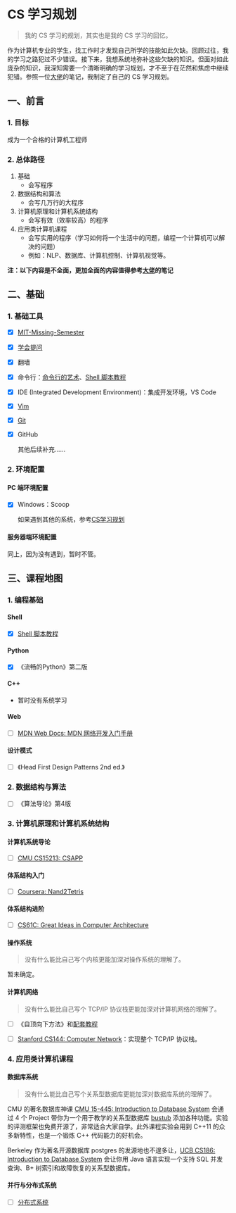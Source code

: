 # CS 学习规划

> 我的 CS 学习的规划，其实也是我的 CS 学习的回忆。

作为计算机专业的学生，找工作时才发现自己所学的技能如此欠缺。回顾过往，我的学习之路犯过不少错误。接下来，我想系统地弥补这些欠缺的知识。但面对如此庞杂的知识，我深知需要一个清晰明确的学习规划，才不至于在茫然和焦虑中继续犯错。参照一位[大佬](https://csdiy.wiki/CS%E5%AD%A6%E4%B9%A0%E8%A7%84%E5%88%92/)的笔记，我制定了自己的 CS 学习规划。

## 一、前言

### 1. 目标

成为一个合格的计算机工程师

### 2. 总体路径

1. 基础
   - 会写程序
2. 数据结构和算法
   - 会写几万行的大程序
3. 计算机原理和计算机系统结构
   - 会写有效（效率较高）的程序
4. 应用类计算机课程
   - 会写实用的程序（学习如何将一个生活中的问题，编程一个计算机可以解决的问题）
   - 例如：NLP、数据库、计算机控制、计算机视觉等。

**注：以下内容是不全面，更加全面的内容值得参考[大佬](https://csdiy.wiki/CS%E5%AD%A6%E4%B9%A0%E8%A7%84%E5%88%92/)的笔记**

## 二、基础

### 1. 基础工具

- [x] [MIT-Missing-Semester](https://csdiy.wiki/%E7%BC%96%E7%A8%8B%E5%85%A5%E9%97%A8/MIT-Missing-Semester/) 
- [x] [学会提问](https://github.com/ryanhanwu/How-To-Ask-Questions-The-Smart-Way/blob/main/README-zh_CN.md)
- [x] 翻墙

- [x] 命令行：[命令行的艺术](https://github.com/jlevy/the-art-of-command-line/blob/master/README-zh.md)、[Shell 脚本教程](https://www.shellscript.sh/)

- [x] IDE (Integrated Development Environment)：集成开发环境，VS Code
- [x] [Vim](https://csdiy.wiki/%E5%BF%85%E5%AD%A6%E5%B7%A5%E5%85%B7/Vim/)

- [x] [Git](必学工具/Git.md)

- [x] GitHub

  其他后续补充……

### 2. 环境配置

#### PC 端环境配置

- [x] Windows：Scoop

  如果遇到其他的系统，参考[CS学习规划](https://csdiy.wiki/CS%E5%AD%A6%E4%B9%A0%E8%A7%84%E5%88%92/)

#### 服务器端环境配置

同上，因为没有遇到，暂时不管。

## 三、课程地图

### 1. 编程基础

#### Shell

- [x] [Shell 脚本教程](https://www.shellscript.sh/)

#### Python

- [x] 《流畅的Python》第二版

#### C++

- 暂时没有系统学习

#### Web

- [ ] [MDN Web Docs: MDN 网络开发入门手册](https://developer.mozilla.org/zh-CN/docs/Learn)

#### 设计模式

- [ ] 《Head First Design Patterns 2nd ed.》

### 2. 数据结构与算法

- [ ] 《算法导论》第4版

### 3. 计算机原理和计算机系统结构

#### 计算机系统导论

- [ ] [CMU CS15213: CSAPP](https://csdiy.wiki/%E4%BD%93%E7%B3%BB%E7%BB%93%E6%9E%84/CSAPP/)

#### 体系结构入门

- [ ] [Coursera: Nand2Tetris](https://csdiy.wiki/%E4%BD%93%E7%B3%BB%E7%BB%93%E6%9E%84/N2T/)

#### 体系结构进阶

- [ ] [CS61C: Great Ideas in Computer Architecture](https://csdiy.wiki/%E4%BD%93%E7%B3%BB%E7%BB%93%E6%9E%84/CS61C/)

#### 操作系统

> 没有什么能比自己写个内核更能加深对操作系统的理解了。

暂未确定。

#### 计算机网络

> 没有什么能比自己写个 TCP/IP 协议栈更能加深对计算机网络的理解了。

- [ ] 《自顶向下方法》和[配套教程](https://csdiy.wiki/%E8%AE%A1%E7%AE%97%E6%9C%BA%E7%BD%91%E7%BB%9C/topdown/)

- [ ] [Stanford CS144: Computer Network](计算机网络/CS144.md)：实现整个 TCP/IP 协议栈。

### 4. 应用类计算机课程

#### 数据库系统

> 没有什么能比自己写个关系型数据库更能加深对数据库系统的理解了。

CMU 的著名数据库神课 [CMU 15-445: Introduction to Database System](数据库系统/15445.md) 会通过 4 个 Project 带你为一个用于教学的关系型数据库 [bustub](https://github.com/cmu-db/bustub) 添加各种功能。实验的评测框架也免费开源了，非常适合大家自学。此外课程实验会用到 C++11 的众多新特性，也是一个锻炼 C++ 代码能力的好机会。

Berkeley 作为著名开源数据库 postgres 的发源地也不遑多让，[UCB CS186: Introduction to Database System](数据库系统/CS186.md) 会让你用 Java 语言实现一个支持 SQL 并发查询、B+ 树索引和故障恢复的关系型数据库。

#### 并行与分布式系统

- [ ] [分布式系统](https://csdiy.wiki/%E5%B9%B6%E8%A1%8C%E4%B8%8E%E5%88%86%E5%B8%83%E5%BC%8F%E7%B3%BB%E7%BB%9F/MIT6.824/)
